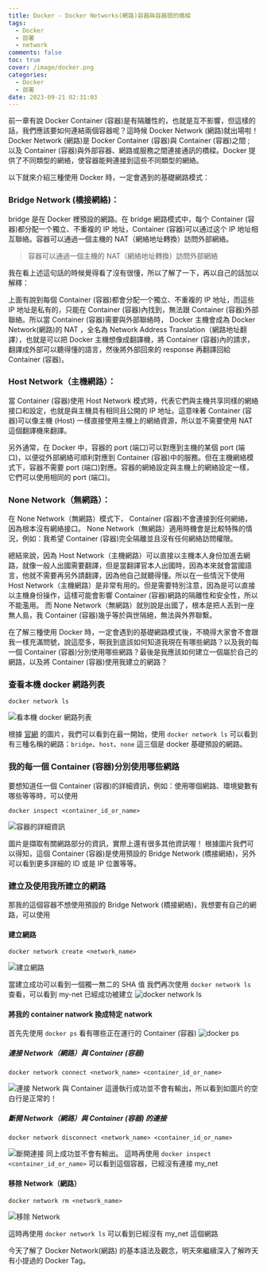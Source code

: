 ```yaml
---
title: Docker - Docker Networks(網路)容器與容器間的橋樑
tags:
  - Docker
  - 部署
  - network
comments: false
toc: true
cover: /image/docker.png
categories:
  - Docker
  - 部署
date: 2023-09-21 02:31:03
---
```


前一章有說 Docker Container (容器)是有隔離性的，也就是互不影響，但這樣的話，我們應該要如何連結兩個容器呢？這時候 Docker Network (網路)就出場啦！ Docker Network (網路)是 Docker Container (容器)與 Container (容器)之間 ; 以及 Container (容器)與外部容器、網路或服務之間連接通訊的橋樑。Docker 提供了不同類型的網絡，使容器能夠連接到這些不同類型的網絡。

以下就來介紹三種使用 Docker 時，一定會遇到的基礎網路模式：

### Bridge Network (橋接網絡)：

bridge 是在 Docker 裡預設的網路。在 bridge 網路模式中，每个 Container (容器)都分配一个獨立、不重複的 IP 地址，Container (容器)可以通过这个 IP 地址相互聯絡。容器可以通過一個主機的 NAT（網絡地址轉換）訪問外部網絡。

> 容器可以通過一個主機的 NAT（網絡地址轉換）訪問外部網絡

我在看上述這句話的時候覺得看了沒有很懂，所以了解了一下，再以自己的話加以解釋：

上面有說到每個 Container (容器)都會分配一个獨立、不重複的 IP 地址，而這些 IP 地址是私有的，只能在 Container (容器)內找到，無法跟 Container (容器)外部聯絡。所以當 Container (容器)需要與外部聯絡時， Docker 主機會成為 Docker Network(網路)的 NAT ，全名為 Network Address Translation（網路地址翻譯），也就是可以把 Docker 主機想像成翻譯機，將 Container (容器)內的請求，翻譯成外部可以聽得懂的語言，然後將外部回來的 response 再翻譯回給 Container (容器)。

### Host Network（主機網路）：

當 Container (容器)使用 Host Network 模式時，代表它們與主機共享同樣的網絡接口和設定，也就是與主機具有相同且公開的 IP 地址。這意味著 Container (容器)可以像主機 (Host) 一樣直接使用主機上的網絡資源，所以並不需要使用 NAT 這個翻譯機來翻譯。

另外通常，在 Docker 中，容器的 port (端口)可以對應到主機的某個 port (端口)，以便從外部網絡可順利對應到 Container (容器)中的服務。但在主機網絡模式下，容器不需要 port (端口)對應。容器的網絡設定與主機上的網絡設定一樣，它們可以使用相同的 port (端口)。

### None Network（無網路）：

在 None Network（無網路）模式下， Container (容器)不會連接到任何網絡，因為根本沒有網絡接口。
None Network（無網路）適用時機會是比較特殊的情況，例如：我希望 Container (容器)完全隔離並且沒有任何網絡訪問權限。

總結來說，因為 Host Network（主機網路）可以直接以主機本人身份加進去網路，就像一般人出國需要翻譯，但是當翻譯官本人出國時，因為本來就會當國語言，他就不需要再另外請翻譯，因為他自己就聽得懂。所以在一些情況下使用 Host Network（主機網路）是非常有用的。但是需要特別注意，因為是可以直接以主機身份操作，這樣可能會影響 Container (容器)網路的隔離性和安全性，所以不能濫用。
而 None Network（無網路）就別說是出國了，根本是把人丟到一座無人島，我 Container (容器)幾乎等於與世隔絕，無法與外界聯繫。

在了解三種使用 Docker 時，一定會遇到的基礎網路模式後，不曉得大家會不會跟我一樣充滿問號，說這麼多，啊我到底該如何知道我現在有哪些網路？以及我的每一個 Container (容器)分別使用哪些網路？最後是我應該如何建立一個屬於自己的網路，以及將 Container (容器)使用我建立的網路？

### 查看本機 docker 網路列表

```docker
docker network ls
```

![看本機 docker 網路列表](/image/dockerDay6/6_1.png)

根據 [官網](https://docs.docker.com/engine/reference/commandline/network_ls/) 的圖片，我們可以看到在最一開始，使用 `docker network ls` 可以看到有三種名稱的網路：`bridge`、`host`、`none` 這三個是 docker 基礎預設的網路。

### 我的每一個 Container (容器)分別使用哪些網路

要想知道任一個 Container (容器)的詳細資訊，例如：使用哪個網路、環境變數有哪些等等時，可以使用

```docker
docker inspect <container_id_or_name>
```

![容器的詳細資訊](/image/dockerDay6/6_2.png)

圖片是擷取有關網路部分的資訊，實際上還有很多其他資訊喔！
根據圖片我們可以得知，這個 Container (容器)是使用預設的 Bridge Network (橋接網絡)，另外可以看到更多詳細的 ID 或是 IP 位置等等。

### 建立及使用我所建立的網路

那我的這個容器不想使用預設的 Bridge Network (橋接網絡)，我想要有自己的網路，可以使用

#### 建立網路

```docker
docker network create <network_name>
```

![建立網路](/image/dockerDay6/6_3.png)

當建立成功可以看到一個獨一無二的 SHA 值
我們再次使用 `docker network ls` 查看，可以看到 my-net 已經成功被建立
![docker network ls](/image/dockerDay6/6_4.png)

#### 將我的 container natwork 換成特定 natwork

首先先使用 `docker ps` 看有哪些正在運行的 Container (容器)
![docker ps](/image/dockerDay6/6_5.png)

##### 連接 Network（網路）與 Container (容器)

```docker
docker network connect <network_name> <container_id_or_name>
```

![連接 Network 與 Container](/image/dockerDay6/6_6.png)
這邊執行成功並不會有輸出，所以看到如圖片的空白行是正常的！

##### 斷開 Network（網路）與 Container (容器) 的連接

```docker
docker network disconnect <network_name> <container_id_or_name>
```

![斷開連接](/image/dockerDay6/6_7.png)
同上成功並不會有輸出。
這時再使用 `docker inspect <container_id_or_name>` 可以看到這個容器，已經沒有連接 my_net

#### 移除 Network（網路）

```docker
docker network rm <network_name>
```

![移除 Network](/image/dockerDay6/6_8.png)

這時再使用 `docker network ls` 可以看到已經沒有 my_net 這個網路

今天了解了 Docker Network(網路) 的基本語法及觀念，明天來繼續深入了解昨天有小提過的 Docker Tag。
